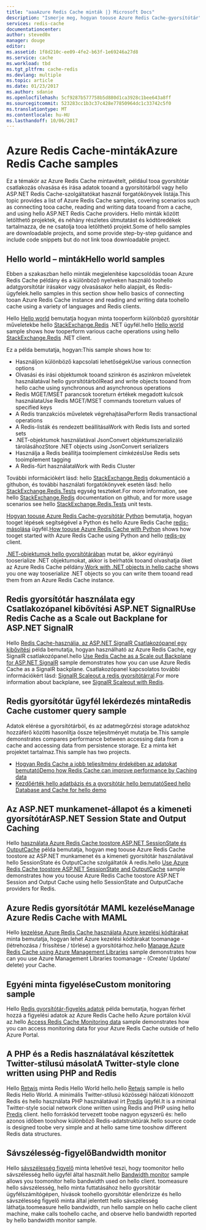 ```yaml
---
title: "aaaAzure Redis Cache minták |} Microsoft Docs"
description: "Ismerje meg, hogyan toouse Azure Redis Cache-gyorsítótár"
services: redis-cache
documentationcenter: 
author: steved0x
manager: douge
editor: 
ms.assetid: 1f8d210c-ee09-4fe2-b63f-1e69246a27d8
ms.service: cache
ms.workload: tbd
ms.tgt_pltfrm: cache-redis
ms.devlang: multiple
ms.topic: article
ms.date: 01/23/2017
ms.author: sdanie
ms.openlocfilehash: 5cf9287b577758b5d880d1ca3928c1bee643a8ff
ms.sourcegitcommit: 523283cc1b3c37c428e77850964dc1c33742c5f0
ms.translationtype: MT
ms.contentlocale: hu-HU
ms.lasthandoff: 10/06/2017
---
```

# <a name="azure-redis-cache-samples"></a><span data-ttu-id="8b828-103">Azure Redis Cache-minták</span><span class="sxs-lookup"><span data-stu-id="8b828-103">Azure Redis Cache samples</span></span>
<span data-ttu-id="8b828-104">Ez a témakör az Azure Redis Cache mintavételt, például tooa gyorsítótár csatlakozás olvasása és írása adatok tooand a gyorsítótárból vagy hello ASP.NET Redis Cache-szolgáltatókat használ forgatókönyvek listája.</span><span class="sxs-lookup"><span data-stu-id="8b828-104">This topic provides a list of Azure Redis Cache samples, covering scenarios such as connecting tooa cache, reading and writing data tooand from a cache, and using hello ASP.NET Redis Cache providers.</span></span> <span data-ttu-id="8b828-105">Hello minták között letölthető projektek, és néhány részletes útmutatást és kódtöredékek tartalmazza, de ne csatolja tooa letölthető projekt.</span><span class="sxs-lookup"><span data-stu-id="8b828-105">Some of hello samples are downloadable projects, and some provide step-by-step guidance and include code snippets but do not link tooa downloadable project.</span></span>

## <a name="hello-world-samples"></a><span data-ttu-id="8b828-106">Hello world – minták</span><span class="sxs-lookup"><span data-stu-id="8b828-106">Hello world samples</span></span>
<span data-ttu-id="8b828-107">Ebben a szakaszban hello minták megjelenítése kapcsolódás tooan Azure Redis Cache példány és a különböző nyelveken használó toohello adatgyorsítótár írásakor vagy olvasásakor hello alapjait, és Redis-ügyfelek.</span><span class="sxs-lookup"><span data-stu-id="8b828-107">hello samples in this section show hello basics of connecting tooan Azure Redis Cache instance and reading and writing data toohello cache using a variety of languages and Redis clients.</span></span>

<span data-ttu-id="8b828-108">Hello [Hello world](https://github.com/rustd/RedisSamples/tree/master/HelloWorld) bemutatja hogyan minta tooperform különböző gyorsítótár műveletekbe hello [StackExchange.Redis](https://github.com/StackExchange/StackExchange.Redis) .NET ügyfél.</span><span class="sxs-lookup"><span data-stu-id="8b828-108">hello [Hello world](https://github.com/rustd/RedisSamples/tree/master/HelloWorld) sample shows how tooperform various cache operations using hello [StackExchange.Redis](https://github.com/StackExchange/StackExchange.Redis) .NET client.</span></span>

<span data-ttu-id="8b828-109">Ez a példa bemutatja, hogyan:</span><span class="sxs-lookup"><span data-stu-id="8b828-109">This sample shows how to:</span></span>

* <span data-ttu-id="8b828-110">Használjon különböző kapcsolati lehetőségek</span><span class="sxs-lookup"><span data-stu-id="8b828-110">Use various connection options</span></span>
* <span data-ttu-id="8b828-111">Olvasási és írási objektumok tooand szinkron és aszinkron műveletek használatával hello gyorsítótárból</span><span class="sxs-lookup"><span data-stu-id="8b828-111">Read and write objects tooand from hello cache using synchronous and asynchronous operations</span></span>
* <span data-ttu-id="8b828-112">Redis MGET/MSET parancsok tooreturn értékek megadott kulcsok használata</span><span class="sxs-lookup"><span data-stu-id="8b828-112">Use Redis MGET/MSET commands tooreturn values of specified keys</span></span>
* <span data-ttu-id="8b828-113">A Redis tranzakciós műveletek végrehajtása</span><span class="sxs-lookup"><span data-stu-id="8b828-113">Perform Redis transactional operations</span></span>
* <span data-ttu-id="8b828-114">A Redis-listák és rendezett beállítása</span><span class="sxs-lookup"><span data-stu-id="8b828-114">Work with Redis lists and sorted sets</span></span>
* <span data-ttu-id="8b828-115">.NET-objektumok használatával JsonConvert objektumszerializáló tárolásához</span><span class="sxs-lookup"><span data-stu-id="8b828-115">Store .NET objects using JsonConvert serializers</span></span>
* <span data-ttu-id="8b828-116">Használja a Redis beállítja tooimplement címkézés</span><span class="sxs-lookup"><span data-stu-id="8b828-116">Use Redis sets tooimplement tagging</span></span>
* <span data-ttu-id="8b828-117">A Redis-fürt használata</span><span class="sxs-lookup"><span data-stu-id="8b828-117">Work with Redis Cluster</span></span>

<span data-ttu-id="8b828-118">További információkért lásd: hello [StackExchange.Redis](https://github.com/StackExchange/StackExchange.Redis) dokumentáció a githubon, és további használati forgatókönyvek esetén lásd: hello [StackExchange.Redis.Tests](https://github.com/StackExchange/StackExchange.Redis/tree/master/StackExchange.Redis.Tests) egység teszteket.</span><span class="sxs-lookup"><span data-stu-id="8b828-118">For more information, see hello [StackExchange.Redis](https://github.com/StackExchange/StackExchange.Redis) documentation on github, and for more usage scenarios see hello [StackExchange.Redis.Tests](https://github.com/StackExchange/StackExchange.Redis/tree/master/StackExchange.Redis.Tests) unit tests.</span></span>

<span data-ttu-id="8b828-119">[Hogyan toouse Azure Redis Cache-gyorsítótár Python](cache-python-get-started.md) bemutatja, hogyan tooget lépések segítségével a Python és hello Azure Redis Cache [redis-másolása](https://github.com/andymccurdy/redis-py) ügyfél.</span><span class="sxs-lookup"><span data-stu-id="8b828-119">[How toouse Azure Redis Cache with Python](cache-python-get-started.md) shows how tooget started with Azure Redis Cache using Python and hello [redis-py](https://github.com/andymccurdy/redis-py) client.</span></span>

<span data-ttu-id="8b828-120">[.NET-objektumok hello gyorsítótárában](cache-dotnet-how-to-use-azure-redis-cache.md#work-with-net-objects-in-the-cache) mutat be, akkor egyirányú tooserialize .NET objektumokat, akkor is beírhatók tooand olvashatja őket az Azure Redis Cache példány.</span><span class="sxs-lookup"><span data-stu-id="8b828-120">[Work with .NET objects in hello cache](cache-dotnet-how-to-use-azure-redis-cache.md#work-with-net-objects-in-the-cache) shows you one way tooserialize .NET objects so you can write them tooand read them from an Azure Redis Cache instance.</span></span> 

## <a name="use-redis-cache-as-a-scale-out-backplane-for-aspnet-signalr"></a><span data-ttu-id="8b828-121">Redis gyorsítótár használata egy Csatlakozópanel kibővítési ASP.NET SignalR</span><span class="sxs-lookup"><span data-stu-id="8b828-121">Use Redis Cache as a Scale out Backplane for ASP.NET SignalR</span></span>
<span data-ttu-id="8b828-122">Hello [Redis Cache-használja, az ASP.NET SignalR Csatlakozópanel egy kibővítési](https://github.com/rustd/RedisSamples/tree/master/RedisAsSignalRBackplane) példa bemutatja, hogyan használható az Azure Redis Cache, egy SignalR csatlakozópanel.</span><span class="sxs-lookup"><span data-stu-id="8b828-122">hello [Use Redis Cache as a Scale out Backplane for ASP.NET SignalR](https://github.com/rustd/RedisSamples/tree/master/RedisAsSignalRBackplane) sample demonstrates how you can use Azure Redis Cache as a SignalR backplane.</span></span> <span data-ttu-id="8b828-123">Csatlakozópanel kapcsolatos további információkért lásd: [SignalR Scaleout a redis gyorsítótárral](http://www.asp.net/signalr/overview/performance/scaleout-with-redis).</span><span class="sxs-lookup"><span data-stu-id="8b828-123">For more information about backplane, see [SignalR Scaleout with Redis](http://www.asp.net/signalr/overview/performance/scaleout-with-redis).</span></span>

## <a name="redis-cache-customer-query-sample"></a><span data-ttu-id="8b828-124">Redis gyorsítótár ügyfél lekérdezés minta</span><span class="sxs-lookup"><span data-stu-id="8b828-124">Redis Cache customer query sample</span></span>
<span data-ttu-id="8b828-125">Adatok elérése a gyorsítótárból, és az adatmegőrzési storage adatokhoz hozzáférő közötti hasonlítja össze teljesítményét mutatja be.</span><span class="sxs-lookup"><span data-stu-id="8b828-125">This sample demonstrates compares performance between accessing data from a cache and accessing data from persistence storage.</span></span> <span data-ttu-id="8b828-126">Ez a minta két projektet tartalmaz.</span><span class="sxs-lookup"><span data-stu-id="8b828-126">This sample has two projects.</span></span>

* [<span data-ttu-id="8b828-127">Hogyan Redis Cache a jobb teljesítmény érdekében az adatokat bemutató</span><span class="sxs-lookup"><span data-stu-id="8b828-127">Demo how Redis Cache can improve performance by Caching data</span></span>](https://github.com/rustd/RedisSamples/tree/master/RedisCacheCustomerQuerySample)
* [<span data-ttu-id="8b828-128">Kezdőérték hello adatbázis és a gyorsítótár hello bemutató</span><span class="sxs-lookup"><span data-stu-id="8b828-128">Seed hello Database and Cache for hello demo</span></span>](https://github.com/rustd/RedisSamples/tree/master/SeedCacheForCustomerQuerySample)

## <a name="aspnet-session-state-and-output-caching"></a><span data-ttu-id="8b828-129">Az ASP.NET munkamenet-állapot és a kimeneti gyorsítótár</span><span class="sxs-lookup"><span data-stu-id="8b828-129">ASP.NET Session State and Output Caching</span></span>
<span data-ttu-id="8b828-130">Hello [használata Azure Redis Cache toostore ASP.NET SessionState és OutputCache](https://github.com/rustd/RedisSamples/tree/master/SessionState_OutputCaching) példa bemutatja, hogyan meg toouse Azure Redis Cache toostore az ASP.NET munkamenet és a kimeneti gyorsítótár használatával hello SessionState és OutputCache szolgáltatók A redis.</span><span class="sxs-lookup"><span data-stu-id="8b828-130">hello [Use Azure Redis Cache toostore ASP.NET SessionState and OutputCache](https://github.com/rustd/RedisSamples/tree/master/SessionState_OutputCaching) sample demonstrates how you toouse Azure Redis Cache toostore ASP.NET Session and Output Cache using hello SessionState and OutputCache providers for Redis.</span></span>

## <a name="manage-azure-redis-cache-with-maml"></a><span data-ttu-id="8b828-131">Azure Redis gyorsítótár MAML kezelése</span><span class="sxs-lookup"><span data-stu-id="8b828-131">Manage Azure Redis Cache with MAML</span></span>
<span data-ttu-id="8b828-132">Hello [kezelése Azure Redis Cache használata Azure kezelési kódtárakat](https://github.com/rustd/RedisSamples/tree/master/ManageCacheUsingMAML) minta bemutatja, hogyan lehet Azure kezelési kódtárakat toomanage - (létrehozása / frissítése / törlése) a gyorsítótárhoz.</span><span class="sxs-lookup"><span data-stu-id="8b828-132">hello [Manage Azure Redis Cache using Azure Management Libraries](https://github.com/rustd/RedisSamples/tree/master/ManageCacheUsingMAML) sample demonstrates how can you use Azure Management Libraries toomanage - (Create/ Update/ delete) your Cache.</span></span> 

## <a name="custom-monitoring-sample"></a><span data-ttu-id="8b828-133">Egyéni minta figyelése</span><span class="sxs-lookup"><span data-stu-id="8b828-133">Custom monitoring sample</span></span>
<span data-ttu-id="8b828-134">Hello [Redis gyorsítótár-figyelés adatok](https://github.com/rustd/RedisSamples/tree/master/CustomMonitoring) példa bemutatja, hogyan férhet hozzá a figyelési adatok az Azure Redis Cache hello Azure portálon kívül az.</span><span class="sxs-lookup"><span data-stu-id="8b828-134">hello [Access Redis Cache Monitoring data](https://github.com/rustd/RedisSamples/tree/master/CustomMonitoring) sample demonstrates how you can access monitoring data for your Azure Redis Cache outside of hello Azure Portal.</span></span>

## <a name="a-twitter-style-clone-written-using-php-and-redis"></a><span data-ttu-id="8b828-135">A PHP és a Redis használatával készítettek Twitter-stílusú másolat</span><span class="sxs-lookup"><span data-stu-id="8b828-135">A Twitter-style clone written using PHP and Redis</span></span>
<span data-ttu-id="8b828-136">Hello [Retwis](https://github.com/SyntaxC4-MSFT/retwis) minta Redis Hello World hello.</span><span class="sxs-lookup"><span data-stu-id="8b828-136">hello [Retwis](https://github.com/SyntaxC4-MSFT/retwis) sample is hello Redis Hello World.</span></span> <span data-ttu-id="8b828-137">A minimális Twitter-stílusú közösségi hálózati klónozott Redis és hello használata PHP használatával írt [Predis](https://github.com/nrk/predis) ügyfél.</span><span class="sxs-lookup"><span data-stu-id="8b828-137">It is a minimal Twitter-style social network clone written using Redis and PHP using hello [Predis](https://github.com/nrk/predis) client.</span></span> <span data-ttu-id="8b828-138">hello forráskód tervezett toobe nagyon egyszerű és: hello azonos időben tooshow különböző Redis-adatstruktúrák.</span><span class="sxs-lookup"><span data-stu-id="8b828-138">hello source code is designed toobe very simple and at hello same time tooshow different Redis data structures.</span></span>

## <a name="bandwidth-monitor"></a><span data-ttu-id="8b828-139">Sávszélesség-figyelő</span><span class="sxs-lookup"><span data-stu-id="8b828-139">Bandwidth monitor</span></span>
<span data-ttu-id="8b828-140">Hello [sávszélesség figyelő](https://github.com/JonCole/SampleCode/tree/master/BandWidthMonitor) minta lehetővé teszi, hogy toomonitor hello sávszélesség hello ügyfél által használt.</span><span class="sxs-lookup"><span data-stu-id="8b828-140">hello [Bandwidth monitor](https://github.com/JonCole/SampleCode/tree/master/BandWidthMonitor) sample allows you toomonitor hello bandwidth used on hello client.</span></span> <span data-ttu-id="8b828-141">toomeasure hello sávszélesség, hello minta futtatásához hello gyorsítótár ügyfélszámítógépen, hívások toohello gyorsítótár ellenőrizze és hello sávszélesség figyelő minta által jelentett hello sávszélesség láthatja.</span><span class="sxs-lookup"><span data-stu-id="8b828-141">toomeasure hello bandwidth, run hello sample on hello cache client machine, make calls toohello cache, and observe hello bandwidth reported by hello bandwidth monitor sample.</span></span>

